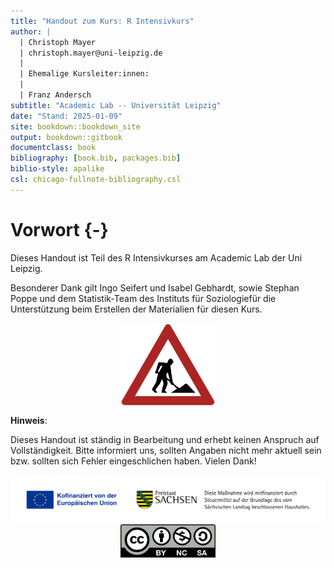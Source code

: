 ```yaml
--- 
title: "Handout zum Kurs: R Intensivkurs"
author: |
  | Christoph Mayer
  | christoph.mayer@uni-leipzig.de
  |  
  | Ehemalige Kursleiter:innen:
  |
  | Franz Andersch
subtitle: "Academic Lab -- Universität Leipzig"
date: "Stand: 2025-01-09"
site: bookdown::bookdown_site
output: bookdown::gitbook
documentclass: book
bibliography: [book.bib, packages.bib]
biblio-style: apalike
csl: chicago-fullnote-bibliography.csl
---
```


# Vorwort {-}

Dieses Handout ist Teil des R Intensivkurses am Academic Lab der Uni Leipzig.

Besonderer Dank gilt Ingo Seifert und Isabel Gebhardt, sowie  Stephan Poppe und dem Statistik-Team des Instituts für Soziologiefür die Unterstützung beim Erstellen der Materialien für diesen Kurs.


<img src="Abbildungen/construction.png" width="30%" style="display: block; margin: auto;" />

**Hinweis**:

Dieses Handout ist ständig in Bearbeitung und erhebt keinen Anspruch auf Vollständigkeit. Bitte informiert uns,
sollten Angaben nicht mehr aktuell sein bzw. sollten sich Fehler eingeschlichen haben. Vielen Dank!

<img src="Abbildungen/EFRE-ESF_LO_Kombination_EU-Logo_FreistaatSachsen_H_RGB_600dpi.jpg" style="display: block; margin: auto;" />
<img src="Abbildungen/logo_lizenz_cc_by_nc_sa.png" width="30%" style="display: block; margin: auto;" />







